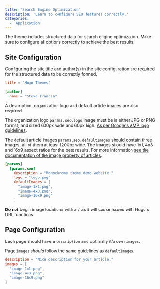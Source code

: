 ```yaml
---
title: 'Search Engine Optimization'
description: 'Learn to configure SEO features correctly.'
categories:
  - 'Application'
---
```


The theme includes structured data for search engine optimization. Make sure to
configure all options correctly to achieve the best results.

## Site Configuration

Configuring the site title and author(s) in the site configuration are required
for the structured data to be correctly formed.

```toml
title = "Hugo Themes"

[author]
  name = "Steve Francia"
```

A description, organization logo and default article images are also required.

The organization logo `params.seo.logo` image must be in either JPG or PNG
format, and sized 600px wide and 60px high.
[As per Google's AMP logo guidelines](https://developers.google.com/search/docs/data-types/article#logo-guidelines).

The default article images `params.seo.defaultImages` should contain three
images, all of them at least 1200px wide.
The images should have 1x1, 4x3 and 16x9 aspect ratios for the best results.
For more information
[see the documentation of the image property of articles](https://developers.google.com/search/docs/data-types/article#article-types).

```toml
[params]
  [params.seo]
    description = "Monochrome theme demo website."
    logo = "logo.png"
    defaultImages = [
      "image-1x1.png",
      "image-4x3.png",
      "image-16x9.png"
    ]
```

**Do not** begin image locations with a `/` as it will cause issues with Hugo's
URL functions.

## Page Configuration

Each page should have a `description` and optimally it's own `images`.

Page `images` _should_ follow the same guidelines as `defaultImages`.

```toml
description = "Nice description for your article."
images = [
  "image-1x1.png",
  "image-4x3.png",
  "image-16x9.png"
]
```
